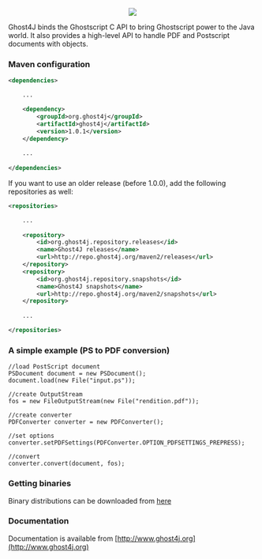 <p align="center">
<img src="http://www.ghost4j.org/images/home-logo.png"/>
</p>


Ghost4J binds the Ghostscript C API to bring Ghostscript power to the Java world.
It also provides a high-level API to handle PDF and Postscript documents with objects.

### Maven configuration

```xml
<dependencies>

	...

	<dependency>
		<groupId>org.ghost4j</groupId>
		<artifactId>ghost4j</artifactId>
		<version>1.0.1</version>
	</dependency>
	
	...
	
</dependencies>
```

If you want to use an older release (before 1.0.0), add the following repositories as well:

```xml
<repositories>

	...
	
	<repository>
		<id>org.ghost4j.repository.releases</id>
		<name>Ghost4J releases</name>
		<url>http://repo.ghost4j.org/maven2/releases</url>
	</repository>
	<repository>
		<id>org.ghost4j.repository.snapshots</id>
		<name>Ghost4J snapshots</name>
		<url>http://repo.ghost4j.org/maven2/snapshots</url>
	</repository>
	
	...

</repositories>
```

### A simple example (PS to PDF conversion)

	//load PostScript document
	PSDocument document = new PSDocument();
	document.load(new File("input.ps"));
	
	//create OutputStream
	fos = new FileOutputStream(new File("rendition.pdf"));
	
	//create converter
	PDFConverter converter = new PDFConverter();
	
	//set options
	converter.setPDFSettings(PDFConverter.OPTION_PDFSETTINGS_PREPRESS);
	
	//convert
	converter.convert(document, fos);
	
### Getting binaries

Binary distributions can be downloaded from [here](http://www.ghost4j.org/downloads.html)

### Documentation

Documentation is available from [http://www.ghost4j.org](http://www.ghost4j.org)
